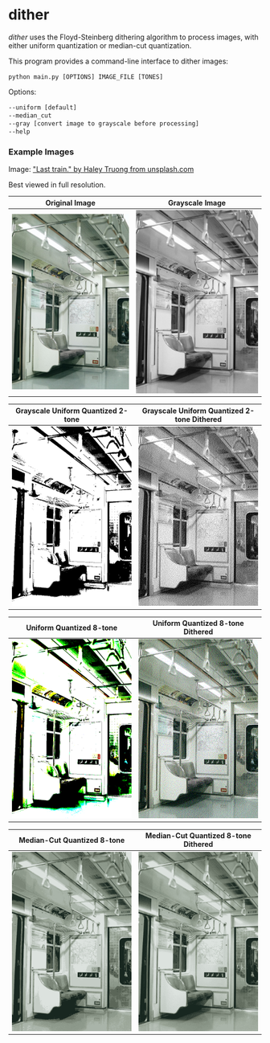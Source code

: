 # dither

_dither_ uses the Floyd-Steinberg dithering algorithm to process images, with either uniform quantization or median-cut
quantization.

This program provides a command-line interface to dither images:

```commandline
python main.py [OPTIONS] IMAGE_FILE [TONES]
```

Options:

    --uniform [default]
    --median_cut
    --gray [convert image to grayscale before processing]
    --help

### Example Images

Image: ["Last train." by Haley Truong from unsplash.com](https://unsplash.com/photos/KB6liFYE3ao)

Best viewed in full resolution.

| Original Image                          | Grayscale Image                              |
|-----------------------------------------|----------------------------------------------|
| ![image](/data/test_images/subway.jpg/) | ![image](/data/test_images/subway_gray.png/) |

| Grayscale Uniform Quantized 2-tone                                   | Grayscale Uniform Quantized 2-tone Dithered                         |
|----------------------------------------------------------------------|---------------------------------------------------------------------|
| ![image](/data/test_images/subway_gray_2tone_uniform_quantized.png/) | ![image](/data/test_images/subway_gray_2tone_uniform_dithered.png/) |

| Uniform Quantized 8-tone                                        | Uniform Quantized 8-tone Dithered                                |
|-----------------------------------------------------------------|------------------------------------------------------------------|
| ![image](/data/test_images/subway_8tone_uniform_quantized.png/) | ![image](/data/test_images/subway_8tone_uniform_dithered.png/)   |

| Median-Cut Quantized 8-tone                                        | Median-Cut Quantized 8-tone Dithered                              |
|--------------------------------------------------------------------|-------------------------------------------------------------------|
| ![image](/data/test_images/subway_8tone_median_cut_quantized.png/) | ![image](/data/test_images/subway_8tone_median_cut_dithered.png/) |